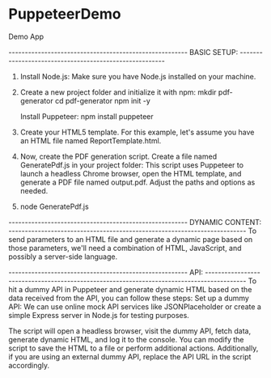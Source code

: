 # PuppeteerDemo

Demo App

------------------------------------------------------- BASIC SETUP: ------------------------------------------------------- 

1. Install Node.js: Make sure you have Node.js installed on your machine.
2. Create a new project folder and initialize it with npm:
   mkdir pdf-generator
   cd pdf-generator
   npm init -y

   Install Puppeteer:
   npm install puppeteer

3. Create your HTML5 template. For this example, let's assume you have an HTML file named ReportTemplate.html.
4. Now, create the PDF generation script. Create a file named GeneratePdf.js in your project folder:
   This script uses Puppeteer to launch a headless Chrome browser, open the HTML template, and generate a PDF file named output.pdf. Adjust the paths and options as needed.
5. node GeneratePdf.js

------------------------------------------------------- DYNAMIC CONTENT: -------------------------------------------------------------------------
To send parameters to an HTML file and generate a dynamic page based on those parameters, we'll need a combination of HTML, JavaScript, and possibly a server-side language. 

------------------------------------------------------- API: ------------------------------------------------------------------------------------------
To hit a dummy API in Puppeteer and generate dynamic HTML based on the data received from the API, you can follow these steps:
Set up a dummy API: We can use online mock API services like JSONPlaceholder or create a simple Express server in Node.js for testing purposes.

The script will open a headless browser, visit the dummy API, fetch data, generate dynamic HTML, and log it to the console. You can modify the script to save the HTML to a file or perform additional actions.
Additionally, if you are using an external dummy API, replace the API URL in the script accordingly.
